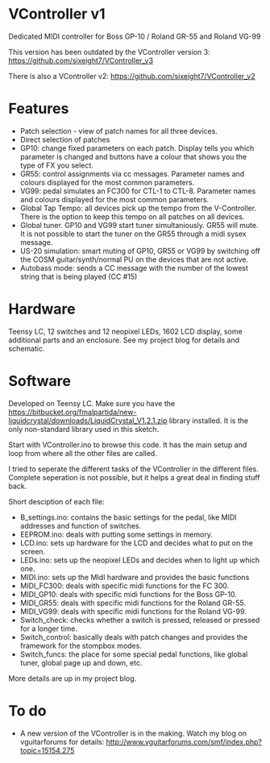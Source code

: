 # VController v1
Dedicated MIDI controller for Boss GP-10  / Roland GR-55 and Roland VG-99

This version has been outdated by the VController version 3: https://github.com/sixeight7/VController_v3

There is also a VController v2: https://github.com/sixeight7/VController_v2

# Features
* Patch selection - view of patch names for all three devices.
* Direct selection of patches
* GP10: change fixed parameters on each patch. Display tells you which parameter is changed and buttons have a colour that shows you the type of FX you select.
* GR55: control assignments via cc messages. Parameter names and colours displayed for the most common parameters.
* VG99: pedal simulates an FC300 for CTL-1 to CTL-8. Parameter names and colours displayed for the most common parameters.
* Global Tap Tempo: all devices pick up the tempo from the V-Controller. There is the option to keep this tempo on all patches on all devices.
* Global tuner. GP10 and VG99 start tuner simultaniously. GR55 will mute. It is not possible to start the tuner on the GR55 through a midi sysex message.
* US-20 simulation: smart muting of GP10, GR55 or VG99 by switching off the COSM guitar/synth/normal PU on the devices that are not active.
* Autobass mode: sends a CC message with the number of the lowest string that is being played (CC #15)

# Hardware
Teensy LC, 12 switches and 12 neopixel LEDs, 1602 LCD display, some additional parts and an enclosure.
See my project blog for details and schematic.

# Software
Developed on Teensy LC. 
Make sure you have the https://bitbucket.org/fmalpartida/new-liquidcrystal/downloads/LiquidCrystal_V1.2.1.zip library installed. It is the only non-standard library used in this sketch.

Start with VController.ino to browse this code. It has the main setup and loop from where all the other files are called.

I tried to seperate the different tasks of the VController in the different files. Complete seperation is not possible, but it helps a great deal in finding stuff back.

Short desciption of each file:

* B_settings.ino: contains the basic settings for the pedal, like MIDI addresses and function of switches.
* EEPROM.ino: deals with putting some settings in memory.
* LCD.ino: sets up hardware for the LCD and decides what to put on the screen.
* LEDs.ino: sets up the neopixel LEDs and decides when to light up which one.
* MIDI.ino: sets up the MIdI hardware and provides the basic functions
* MIDI_FC300: deals with specific midi functions for the FC 300.
* MIDI_GP10: deals with specific midi functions for the Boss GP-10.
* MIDI_GR55: deals with specific midi functions for the Roland GR-55.
* MIDI_VG99: deals with specific midi functions for the Roland VG-99.
* Switch_check: checks whether a switch is pressed, released or pressed for a longer time.
* Switch_control: basically deals with patch changes and provides the framework for the stompbox modes.
* Switch_funcs: the place for some special pedal functions, like global tuner, global page up and down, etc.

More details are up in my project blog.

# To do
* A new version of the VController is in the making. Watch my blog on vguitarforums for details: http://www.vguitarforums.com/smf/index.php?topic=15154.275
